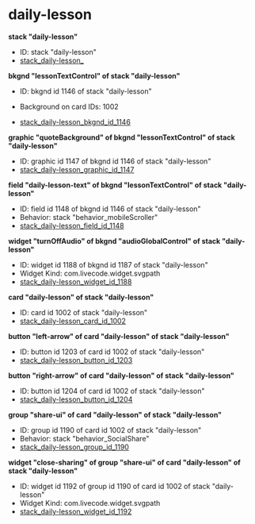 # daily-lesson
**stack "daily-lesson"**
* ID: stack "daily-lesson"
* [stack_daily-lesson_](./../../ScriptTracker/modules/daily-lesson_Scripts/stack_daily-lesson_.livecodescript)

**bkgnd "lessonTextControl" of stack "daily-lesson"**
* ID: bkgnd id 1146 of stack "daily-lesson"

* Background on card IDs: 1002
* [stack_daily-lesson_bkgnd_id_1146](./../../ScriptTracker/modules/daily-lesson_Scripts/stack_daily-lesson_bkgnd_id_1146.livecodescript)

**graphic "quoteBackground" of bkgnd "lessonTextControl" of stack "daily-lesson"**
* ID: graphic id 1147 of bkgnd id 1146 of stack "daily-lesson"
* [stack_daily-lesson_graphic_id_1147](./../../ScriptTracker/modules/daily-lesson_Scripts/stack_daily-lesson_graphic_id_1147.livecodescript)

**field "daily-lesson-text" of bkgnd "lessonTextControl" of stack "daily-lesson"**
* ID: field id 1148 of bkgnd id 1146 of stack "daily-lesson"
* Behavior: stack "behavior_mobileScroller"
* [stack_daily-lesson_field_id_1148](./../../ScriptTracker/modules/daily-lesson_Scripts/stack_daily-lesson_field_id_1148.livecodescript)

**widget "turnOffAudio" of bkgnd "audioGlobalControl" of stack "daily-lesson"**
* ID: widget id 1188 of bkgnd id 1187 of stack "daily-lesson"
* Widget Kind: com.livecode.widget.svgpath
* [stack_daily-lesson_widget_id_1188](./../../ScriptTracker/modules/daily-lesson_Scripts/stack_daily-lesson_widget_id_1188.livecodescript)

**card "daily-lesson" of stack "daily-lesson"**
* ID: card id 1002 of stack "daily-lesson"
* [stack_daily-lesson_card_id_1002](./../../ScriptTracker/modules/daily-lesson_Scripts/stack_daily-lesson_card_id_1002.livecodescript)

**button "left-arrow" of card "daily-lesson" of stack "daily-lesson"**
* ID: button id 1203 of card id 1002 of stack "daily-lesson"
* [stack_daily-lesson_button_id_1203](./../../ScriptTracker/modules/daily-lesson_Scripts/stack_daily-lesson_button_id_1203.livecodescript)

**button "right-arrow" of card "daily-lesson" of stack "daily-lesson"**
* ID: button id 1204 of card id 1002 of stack "daily-lesson"
* [stack_daily-lesson_button_id_1204](./../../ScriptTracker/modules/daily-lesson_Scripts/stack_daily-lesson_button_id_1204.livecodescript)

**group "share-ui" of card "daily-lesson" of stack "daily-lesson"**
* ID: group id 1190 of card id 1002 of stack "daily-lesson"
* Behavior: stack "behavior_SocialShare"
* [stack_daily-lesson_group_id_1190](./../../ScriptTracker/modules/daily-lesson_Scripts/stack_daily-lesson_group_id_1190.livecodescript)

**widget "close-sharing" of group "share-ui" of card "daily-lesson" of stack "daily-lesson"**
* ID: widget id 1192 of group id 1190 of card id 1002 of stack "daily-lesson"
* Widget Kind: com.livecode.widget.svgpath
* [stack_daily-lesson_widget_id_1192](./../../ScriptTracker/modules/daily-lesson_Scripts/stack_daily-lesson_widget_id_1192.livecodescript)

